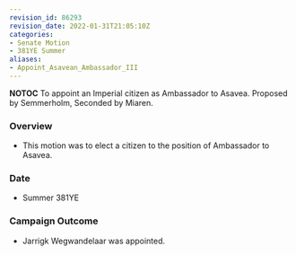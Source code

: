 ```yaml
---
revision_id: 86293
revision_date: 2022-01-31T21:05:10Z
categories:
- Senate Motion
- 381YE Summer
aliases:
- Appoint_Asavean_Ambassador_III
---
```



__NOTOC__
To appoint an Imperial citizen as Ambassador to Asavea.
Proposed by Semmerholm, Seconded by Miaren. 

### Overview
* This motion was to elect a citizen to the position of Ambassador to Asavea.

### Date
* Summer 381YE

### Campaign Outcome
* Jarrigk Wegwandelaar was appointed.